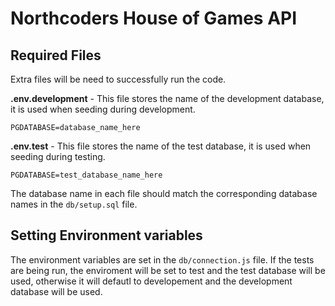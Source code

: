 # Northcoders House of Games API

## Required Files

Extra files will be need to successfully run the code.

**.env.development** - This file stores the name of the development database, it is used when seeding during development.

```
PGDATABASE=database_name_here
```

**.env.test** - This file stores the name of the test database, it is used when seeding during testing.

```
PGDATABASE=test_database_name_here
```

The database name in each file should match the corresponding database names in the `db/setup.sql` file.

## Setting Environment variables

The environment variables are set in the `db/connection.js` file. If the tests are being run, the enviroment will be set to test and the test database will be used, otherwise it will defautl to developement and the development database will be used.
